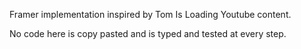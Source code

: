  Framer implementation inspired by 
Tom Is Loading Youtube content.



No code here is copy pasted and is typed and tested at every step. 



